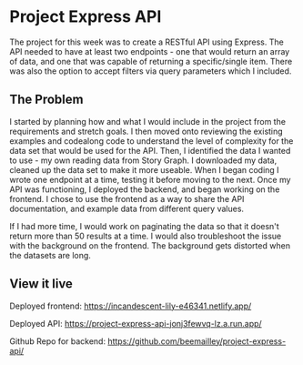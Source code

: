 # Project Express API

The project for this week was to create a RESTful API using Express. The API needed to have at least two endpoints - one that would return an array of data, and one that was capable of returning a specific/single item. There was also the option to accept filters via query parameters which I included. 

## The Problem
I started by planning how and what I would include in the project from the requirements and stretch goals. I then moved onto reviewing the existing examples and codealong code to understand the level of complexity for the data set that would be used for the API. Then, I identified the data I wanted to use - my own reading data from Story Graph. I downloaded my data, cleaned up the data set to make it more useable. When I began coding I wrote one endpoint at a time, testing it before moving to the next. Once my API was functioning, I deployed the backend, and began working on the frontend. I chose to use the frontend as a way to share the API documentation, and example data from different query values. 

If I had more time, I would work on paginating the data so that it doesn't return more than 50 results at a time. I would also troubleshoot the issue with the background on the frontend. The background gets distorted when the datasets are long.

## View it live

Deployed frontend: 
https://incandescent-lily-e46341.netlify.app/

Deployed API:
https://project-express-api-jonj3fewvq-lz.a.run.app/

Github Repo for backend: 
https://github.com/beemailley/project-express-api/
